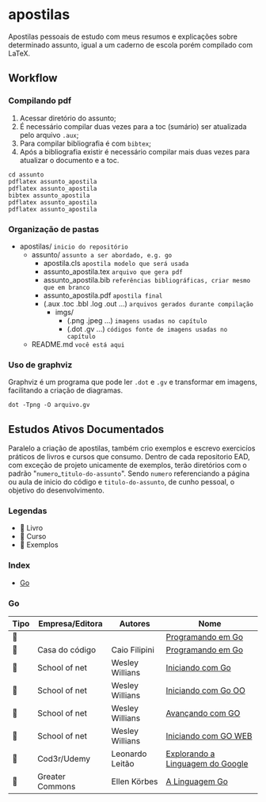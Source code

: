 # apostilas
Apostilas pessoais de estudo com meus resumos e explicações sobre determinado assunto, igual a um caderno de escola porém compilado com LaTeX.

## Workflow
### Compilando pdf
1. Acessar diretório do assunto;
2. É necessário compilar duas vezes para a toc (sumário) ser atualizada pelo arquivo ``.aux``;
3. Para compilar bibliografia é com ``bibtex``;
4. Após a bibliografia existir é necessário compilar mais duas vezes para atualizar o documento e a toc.

```shell
cd assunto
pdflatex assunto_apostila
pdflatex assunto_apostila
bibtex assunto_apostila
pdflatex assunto_apostila
pdflatex assunto_apostila
```

### Organização de pastas
* apostilas/ ``inicio do repositório``
    * assunto/ ``assunto a ser abordado, e.g. go``
        * apostila.cls ``apostila modelo que será usada``
        * assunto_apostila.tex ``arquivo que gera pdf``
        * assunto_apostila.bib ``referências bibliográficas, criar mesmo que em branco``
        * assunto_apostila.pdf ``apostila final``
        * (.aux .toc .bbl .log .out ...) ``arquivos gerados durante compilação``
            * imgs/
                * (.png .jpeg ...) ``imagens usadas no capítulo``
                * (.dot .gv ...) ``códigos fonte de imagens usadas no capítulo``
    * README.md ``você está aqui``

### Uso de graphviz
Graphviz é um programa que pode ler ``.dot`` e ``.gv`` e transformar em imagens, facilitando a criação de diagramas.
```shell
dot -Tpng -O arquivo.gv
```

## Estudos Ativos Documentados
Paralelo a criação de apostilas, também crio exemplos e escrevo exercicíos práticos de livros e cursos que consumo.
Dentro de cada repositorio EAD, com exceção de projeto unicamente de exemplos, terão diretórios com o padrão "``numero``_``titulo-do-assunto``". Sendo ``numero`` referenciando a página ou aula de inicio do código e ``titulo-do-assunto``, de cunho pessoal, o objetivo do desenvolvimento.

### Legendas
* :book: Livro
* :school: Curso
* :feet: Exemplos

### Index
* [Go](https://gitlab.com/nenitf/apostilas#go)

### Go

|  Tipo  | Empresa/Editora |     Autores     | Nome |
| ------ | --------------- | --------------- | ---- |
| :feet: |                 |                 | [Programando em Go](https://gitlab.com/nenitf/ead-go) |
| :book: |  Casa do código |  Caio Filipini  | [Programando em Go](https://gitlab.com/nenitf/ead-programando-em-go) |
|:school:|  School of net  | Wesley Willians | [Iniciando com Go](https://gitlab.com/nenitf/ead-iniciando-com-go)
|:school:|  School of net  | Wesley Willians | [Iniciando com Go OO](https://gitlab.com/nenitf/ead-iniciando-com-go-oo)
|:school:|  School of net  | Wesley Willians | [Avançando com GO](https://gitlab.com/nenitf/ead-avancando-com-go)
|:school:|  School of net  | Wesley Willians | [Iniciando com GO WEB](https://gitlab.com/nenitf/ead-iniciando-com-go-web)
|:school:|   Cod3r/Udemy   | Leonardo Leitão | [Explorando a Linguagem do Google](https://gitlab.com/nenitf/ead-go-cod3r)
|:school:| Greater Commons |   Ellen Körbes  | [A Linguagem Go](https://gitlab.com/nenitf/ead-go-greatercommons)
